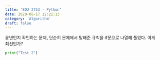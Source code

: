 ```yaml
---
title: 'BOJ 2753 - Python'
date: 2020-06-17 12:21:13
category: 'Algorithm'
draft: false
---
```

윤년인지 확인하는 문제, 단순히 문제에서 말해준 규칙을 if문으로 나열해 풀었다. 이게 최선인가?
```python
print("Test 2")
```